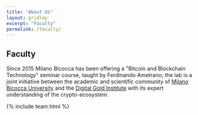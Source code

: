```yaml
---
title: "About Us"
layout: gridlay
excerpt: "Faculty"
permalink: /faculty/
---
```


## Faculty

Since 2015 Milano Bicocca has been offering a
"Bitcoin and Blockchain Technology"
seminar course, taught by Ferdinando Ametrano;
the lab is a joint initiative between the
academic and scientific community of
[Milano Bicocca University](http://www.unimib.it) and the
[Digital Gold Institute](http://www.dgi.io) with its
expert understanding of the crypto-ecosystem.

{% include team.html %}
